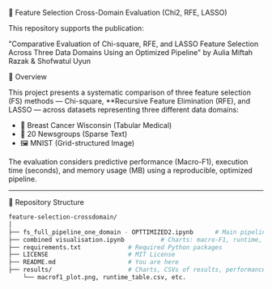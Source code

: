 🧠 Feature Selection Cross-Domain Evaluation (Chi2, RFE, LASSO)

This repository supports the publication:

"Comparative Evaluation of Chi-square, RFE, and LASSO Feature Selection Across Three Data Domains Using an Optimized Pipeline"
by Aulia Miftah Razak & Shofwatul Uyun

📄 Overview

This project presents a systematic comparison of three feature selection (FS) methods — Chi-square, **Recursive Feature Elimination (RFE), and LASSO — across datasets representing three different data domains:

- 🧬 Breast Cancer Wisconsin (Tabular Medical)
- 📰 20 Newsgroups (Sparse Text)
- 🖼️ MNIST (Grid-structured Image)

The evaluation considers predictive performance (Macro-F1), execution time (seconds), and memory usage (MB) using a reproducible, optimized pipeline.

---

📁 Repository Structure

```bash
feature-selection-crossdomain/
│
├── fs_full_pipeline_one_domain - OPTTIMIZED2.ipynb      # Main pipeline: FS methods, model training
├── combined visualisation.ipynb          # Charts: macro-F1, runtime, memory usage
├── requirements.txt             # Required Python packages
├── LICENSE                      # MIT License
├── README.md                    # You are here
├── results/                     # Charts, CSVs of results, performance tables
    └── macrof1_plot.png, runtime_table.csv, etc.
